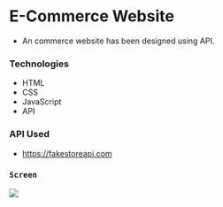 # E-Commerce Website

- An commerce website has been designed using API.

### Technologies

- HTML
- CSS
- JavaScript
- API

### API Used

- https://fakestoreapi.com

### `Screen`

![](screen.gif)
